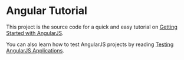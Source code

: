 # Angular Tutorial

This project is the source code for a quick and easy tutorial on [Getting Started with AngularJS](http://raibledesigns.com/rd/entry/getting_started_with_angularjs).

You can also learn how to test AngularJS projects by reading [Testing AngularJS Applications](http://raibledesigns.com/rd/entry/testing_angularjs_applications).
